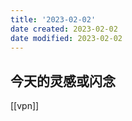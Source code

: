 ```yaml
---
title: '2023-02-02'
date created: 2023-02-02
date modified: 2023-02-02
---
```


## 今天的灵感或闪念


[[vpn]]